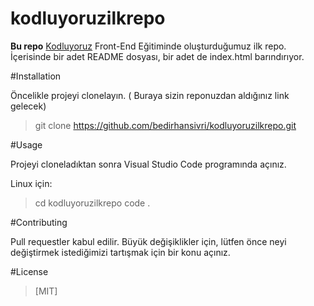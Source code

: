 # kodluyoruzilkrepo

**Bu repo** [Kodluyoruz](https://www.kodluyoruz.org/) Front-End Eğitiminde oluşturduğumuz ilk repo. İçerisinde bir adet README dosyası, bir adet de index.html barındırıyor.


#Installation

Öncelikle projeyi clonelayın. ( Buraya sizin reponuzdan aldığınız link gelecek)

>git clone https://github.com/bedirhansivri/kodluyoruzilkrepo.git

#Usage

Projeyi cloneladıktan sonra Visual Studio Code programında açınız.

Linux için:

>cd kodluyoruzilkrepo
>code .

#Contributing

Pull requestler kabul edilir. Büyük değişiklikler için, lütfen önce neyi değiştirmek istediğimizi tartışmak için bir konu açınız.

#License

>[MIT]



